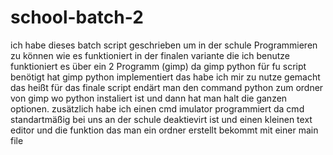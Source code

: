 # school-batch-2
ich habe dieses batch script geschrieben um in der schule Programmieren zu können wie es funktioniert in der finalen variante die ich benutze funktioniert es über ein
2 Programm (gimp) da gimp python für fu script benötigt hat gimp python implementiert das habe ich mir zu nutze gemacht das heißt für das finale script endärt man 
den command python zum ordner von gimp wo python instaliert ist und dann hat man halt die ganzen optionen. zusätzlich habe ich einen cmd imulator programmiert da cmd 
standartmäßig bei uns an der schule deaktievirt ist und einen kleinen text editor und die funktion das man ein ordner erstellt bekommt mit einer main file 
